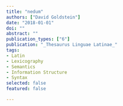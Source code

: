 ```yaml
---
title: "nedum"
authors: ["David Goldstein"]
date: "2018-01-01"
doi: ""
abstract: ""
publication_types: ["6"]
publication: "_Thesaurus Linguae Latinae_"
tags:
- Latin
- Lexicography
- Semantics
- Information Structure
- Syntax
selected: false
featured: false

---
```


